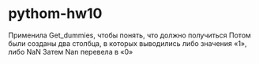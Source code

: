 # pythom-hw10
Применила Get_dummies, чтобы понять, что должно получиться
Потом были созданы два столбца, в которых выводились либо значения «1», либо NaN
Затем Nan перевела в  «0»
